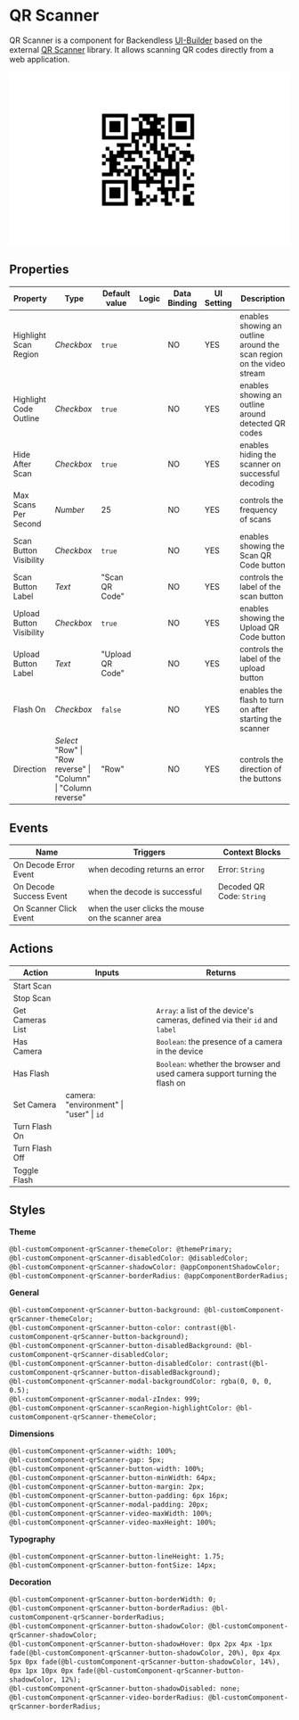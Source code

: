 # QR Scanner

QR Scanner is a component for Backendless [UI-Builder](https://backendless.com/developers/#ui-builder) based on the
external [QR Scanner](https://github.com/nimiq/qr-scanner) library. It allows scanning QR codes directly from a web application.

<p align="center">
  <img src="./thumbnail.png" alt="main thumbnail" width="780"/>
</p>

## Properties

| Property                 | Type                                                                  | Default value    | Logic | Data Binding | UI Setting | Description                                                           |
|--------------------------|-----------------------------------------------------------------------|------------------|-------|--------------|------------|-----------------------------------------------------------------------|
| Highlight Scan Region    | *Checkbox*                                                            | `true`           |       | NO           | YES        | enables showing an outline around the scan region on the video stream |
| Highlight Code Outline   | *Checkbox*                                                            | `true`           |       | NO           | YES        | enables showing an outline around detected QR codes                   |
| Hide After Scan          | *Checkbox*                                                            | `true`           |       | NO           | YES        | enables hiding the scanner on successful decoding                     |
| Max Scans Per Second     | *Number*                                                              | 25               |       | NO           | YES        | controls the frequency of scans                                       |
| Scan Button Visibility   | *Checkbox*                                                            | `true`           |       | NO           | YES        | enables showing the Scan QR Code button                               |
| Scan Button Label        | *Text*                                                                | "Scan QR Code"   |       | NO           | YES        | controls the label of the scan button                                 |
| Upload Button Visibility | *Checkbox*                                                            | `true`           |       | NO           | YES        | enables showing the Upload QR Code button                             |
| Upload Button Label      | *Text*                                                                | "Upload QR Code" |       | NO           | YES        | controls the label of the upload button                               |
| Flash On                 | *Checkbox*                                                            | `false`          |       | NO           | YES        | enables the flash to turn on after starting the scanner               |
| Direction                | *Select* <br/> "Row" \| "Row reverse" \| "Column" \| "Column reverse" | "Row"            |       | NO           | YES        | controls the direction of the buttons                                 |

## Events

| Name                    | Triggers                                           | Context Blocks            |
|-------------------------|----------------------------------------------------|---------------------------|
| On Decode Error Event   | when decoding returns an error                     | Error: `String`           |
| On Decode Success Event | when the decode is successful                      | Decoded QR Code: `String` |
| On Scanner Click Event  | when the user clicks the mouse on the scanner area |                           |

## Actions

| Action             | Inputs                                  | Returns                                                                     |
|--------------------|-----------------------------------------|-----------------------------------------------------------------------------|
| Start Scan         |                                         |                                                                             |
| Stop Scan          |                                         |                                                                             |
| Get Cameras List   |                                         | `Array`: a list of the device's cameras, defined via their `id` and `label` |
| Has Camera         |                                         | `Boolean`: the presence of a camera in the device                           |
| Has Flash          |                                         | `Boolean`: whether the browser and used camera support turning the flash on |
| Set Camera         | camera: "environment" \| "user" \| `id` |                                                                             |
| Turn Flash On      |                                         |                                                                             |
| Turn Flash Off     |                                         |                                                                             |
| Toggle Flash       |                                         |                                                                             |

## Styles

**Theme**

````
@bl-customComponent-qrScanner-themeColor: @themePrimary;
@bl-customComponent-qrScanner-disabledColor: @disabledColor;
@bl-customComponent-qrScanner-shadowColor: @appComponentShadowColor;
@bl-customComponent-qrScanner-borderRadius: @appComponentBorderRadius;
````

**General**

````
@bl-customComponent-qrScanner-button-background: @bl-customComponent-qrScanner-themeColor;
@bl-customComponent-qrScanner-button-color: contrast(@bl-customComponent-qrScanner-button-background);
@bl-customComponent-qrScanner-button-disabledBackground: @bl-customComponent-qrScanner-disabledColor;
@bl-customComponent-qrScanner-button-disabledColor: contrast(@bl-customComponent-qrScanner-button-disabledBackground);
@bl-customComponent-qrScanner-modal-backgroundColor: rgba(0, 0, 0, 0.5);
@bl-customComponent-qrScanner-modal-zIndex: 999;
@bl-customComponent-qrScanner-scanRegion-highlightColor: @bl-customComponent-qrScanner-themeColor;
````

**Dimensions**

````
@bl-customComponent-qrScanner-width: 100%;
@bl-customComponent-qrScanner-gap: 5px;
@bl-customComponent-qrScanner-button-width: 100%;
@bl-customComponent-qrScanner-button-minWidth: 64px;
@bl-customComponent-qrScanner-button-margin: 2px;
@bl-customComponent-qrScanner-button-padding: 6px 16px;
@bl-customComponent-qrScanner-modal-padding: 20px;
@bl-customComponent-qrScanner-video-maxWidth: 100%;
@bl-customComponent-qrScanner-video-maxHeight: 100%;
````

**Typography**

````
@bl-customComponent-qrScanner-button-lineHeight: 1.75;
@bl-customComponent-qrScanner-button-fontSize: 14px;
````

**Decoration**

````
@bl-customComponent-qrScanner-button-borderWidth: 0;
@bl-customComponent-qrScanner-button-borderRadius: @bl-customComponent-qrScanner-borderRadius;
@bl-customComponent-qrScanner-button-shadowColor: @bl-customComponent-qrScanner-shadowColor;
@bl-customComponent-qrScanner-button-shadowHover: 0px 2px 4px -1px fade(@bl-customComponent-qrScanner-button-shadowColor, 20%), 0px 4px 5px 0px fade(@bl-customComponent-qrScanner-button-shadowColor, 14%), 0px 1px 10px 0px fade(@bl-customComponent-qrScanner-button-shadowColor, 12%);
@bl-customComponent-qrScanner-button-shadowDisabled: none;
@bl-customComponent-qrScanner-video-borderRadius: @bl-customComponent-qrScanner-borderRadius;
````
